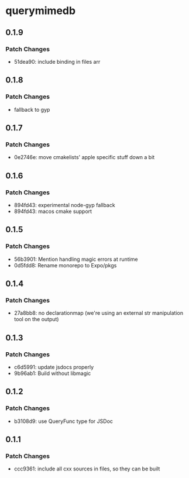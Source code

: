 # querymimedb

## 0.1.9

### Patch Changes

- 51dea90: include binding in files arr

## 0.1.8

### Patch Changes

- fallback to gyp

## 0.1.7

### Patch Changes

- 0e2746e: move cmakelists' apple specific stuff down a bit

## 0.1.6

### Patch Changes

- 894fd43: experimental node-gyp fallback
- 894fd43: macos cmake support

## 0.1.5

### Patch Changes

- 56b3901: Mention handling magic errors at runtime
- 0d5fdd8: Rename monorepo to Expo/pkgs

## 0.1.4

### Patch Changes

- 27a8bb8: no declarationmap (we're using an external str manipulation tool on the output)

## 0.1.3

### Patch Changes

- c6d5991: update jsdocs properly
- 9b96ab1: Build without libmagic

## 0.1.2

### Patch Changes

- b3108d9: use QueryFunc type for JSDoc

## 0.1.1

### Patch Changes

- ccc9361: include all cxx sources in files, so they can be built
